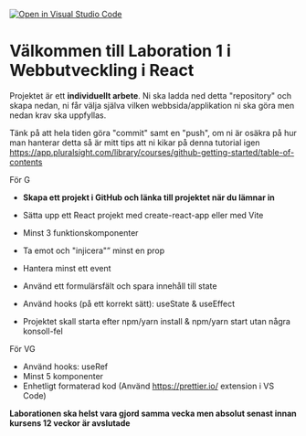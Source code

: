 [![Open in Visual Studio Code](https://classroom.github.com/assets/open-in-vscode-718a45dd9cf7e7f842a935f5ebbe5719a5e09af4491e668f4dbf3b35d5cca122.svg)](https://classroom.github.com/online_ide?assignment_repo_id=12326544&assignment_repo_type=AssignmentRepo)
# Välkommen till Laboration 1 i Webbutveckling i React

Projektet är ett **individuellt arbete**.
Ni ska ladda ned detta "repository" och skapa nedan, ni får välja själva vilken webbsida/applikation ni ska göra men nedan krav ska uppfyllas.

Tänk på att hela tiden göra "commit" samt en "push", om ni är osäkra på hur man hanterar detta så är mitt tips att ni kikar på denna tutorial igen https://app.pluralsight.com/library/courses/github-getting-started/table-of-contents


För G  

-   **Skapa ett projekt i GitHub och länka till projektet när du lämnar in**
    
-   Sätta upp ett React projekt med create-react-app eller med Vite
    
-   Minst 3 funktionskomponenter
    
-   Ta emot och "injicera"” minst en prop  
    
-   Hantera minst ett event  
    
-   Använd ett formulärsfält och spara innehåll till state
    
-   Använd hooks (på ett korrekt sätt): useState & useEffect
    
-   Projektet skall starta efter npm/yarn install & npm/yarn start utan några konsoll-fel
    

För VG

-   Använd hooks: useRef
-   Minst 5 komponenter
-   Enhetligt formaterad kod (Använd https://prettier.io/ extension i VS Code)

  **Laborationen ska helst vara gjord samma vecka men absolut senast innan kursens 12 veckor är avslutade**
